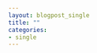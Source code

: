 ```yaml
---
layout: blogpost_single
title: ""
categories:
- single
---
```

<p style="text-align: center;"><object width="900" height="1592" data="https://internet2016.net/assets/img/internet-2016-campaign-internship.pdf"></object></p>
